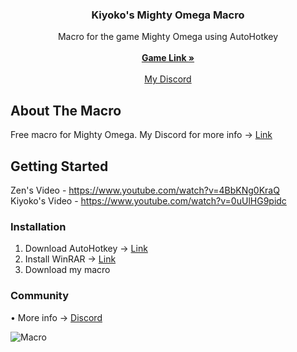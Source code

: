 <div id="top"></div>

<h3 align="center">Kiyoko's Mighty Omega Macro</h3>

  <p align="center">
    Macro for the game Mighty Omega using AutoHotkey
    <br />
    <br />
    <a href="https://www.roblox.com/games/4878988249"><strong>Game Link »</strong></a>
    <br />
    <br />
    <a href="https://discord.gg/RCc6ntue5j">My Discord</a>
  </p>
</div>








## About The Macro
Free macro for Mighty Omega. My Discord for more info → [Link](https://discord.gg/RCc6ntue5j)





<!-- GETTING STARTED -->
## Getting Started

Zen's Video - https://www.youtube.com/watch?v=4BbKNg0KraQ
<br />
Kiyoko's Video - https://www.youtube.com/watch?v=0uUlHG9pidc



### Installation

1. Download AutoHotkey → [Link](https://www.autohotkey.com/)
2. Install WinRAR → [Link](https://www.win-rar.com/start.html?&L=0)
3. Download my macro

### Community
   • More info → [Discord](https://discord.gg/RCc6ntue5j)

![Macro](https://cdn.discordapp.com/attachments/805554377745235974/1152657920576720966/GitHub_Banner.png)



